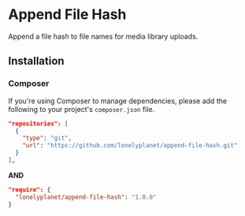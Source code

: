 # Append File Hash

Append a file hash to file names for media library uploads.

## Installation

### Composer

If you're using Composer to manage dependencies, please add the following to your project's `composer.json` file.

```json
"repositories": [
  {
    "type": "git",
    "url": "https://github.com/lonelyplanet/append-file-hash.git"
  }
],
```

**AND**

```json
"require": {
  "lonelyplanet/append-file-hash": "1.0.0"
}
```
